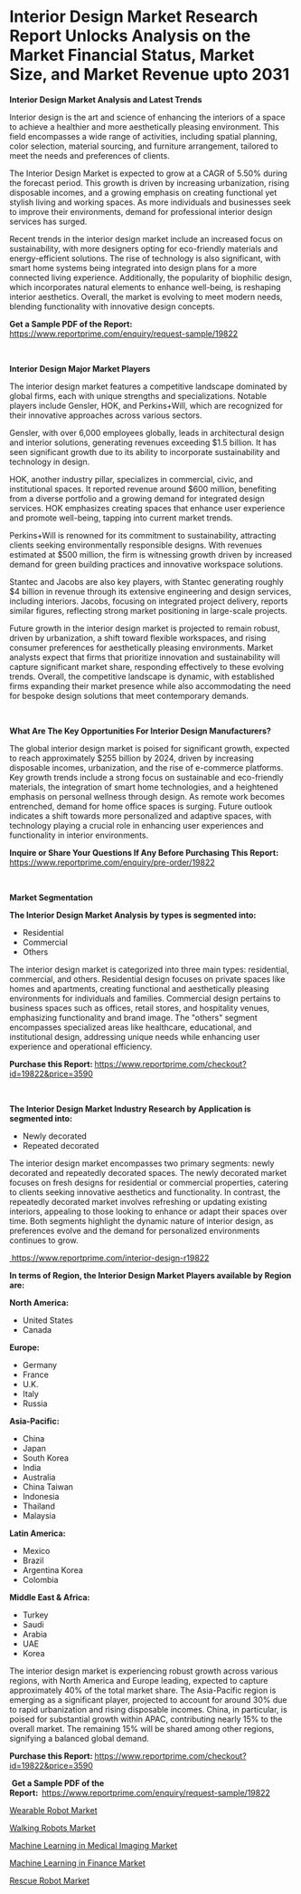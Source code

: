 <p><h1>Interior Design Market Research Report Unlocks Analysis on the Market Financial Status, Market Size, and Market Revenue upto 2031</h1></p><p><strong>Interior Design Market Analysis and Latest Trends</strong></p>
<p><p>Interior design is the art and science of enhancing the interiors of a space to achieve a healthier and more aesthetically pleasing environment. This field encompasses a wide range of activities, including spatial planning, color selection, material sourcing, and furniture arrangement, tailored to meet the needs and preferences of clients.</p><p>The Interior Design Market is expected to grow at a CAGR of 5.50% during the forecast period. This growth is driven by increasing urbanization, rising disposable incomes, and a growing emphasis on creating functional yet stylish living and working spaces. As more individuals and businesses seek to improve their environments, demand for professional interior design services has surged.</p><p>Recent trends in the interior design market include an increased focus on sustainability, with more designers opting for eco-friendly materials and energy-efficient solutions. The rise of technology is also significant, with smart home systems being integrated into design plans for a more connected living experience. Additionally, the popularity of biophilic design, which incorporates natural elements to enhance well-being, is reshaping interior aesthetics. Overall, the market is evolving to meet modern needs, blending functionality with innovative design concepts.</p></p>
<p><strong>Get a Sample PDF of the Report:&nbsp;</strong> <a href="https://www.reportprime.com/enquiry/request-sample/19822?utm_campaign=1720&utm_medium=2&utm_source=Github&utm_content=ia&utm_term=02122024&utm_id=interior-design">https://www.reportprime.com/enquiry/request-sample/19822</a></p>
<p>&nbsp;</p>
<p><strong>Interior Design Major Market Players</strong></p>
<p><p>The interior design market features a competitive landscape dominated by global firms, each with unique strengths and specializations. Notable players include Gensler, HOK, and Perkins+Will, which are recognized for their innovative approaches across various sectors. </p><p>Gensler, with over 6,000 employees globally, leads in architectural design and interior solutions, generating revenues exceeding $1.5 billion. It has seen significant growth due to its ability to incorporate sustainability and technology in design.</p><p>HOK, another industry pillar, specializes in commercial, civic, and institutional spaces. It reported revenue around $600 million, benefiting from a diverse portfolio and a growing demand for integrated design services. HOK emphasizes creating spaces that enhance user experience and promote well-being, tapping into current market trends.</p><p>Perkins+Will is renowned for its commitment to sustainability, attracting clients seeking environmentally responsible designs. With revenues estimated at $500 million, the firm is witnessing growth driven by increased demand for green building practices and innovative workspace solutions.</p><p>Stantec and Jacobs are also key players, with Stantec generating roughly $4 billion in revenue through its extensive engineering and design services, including interiors. Jacobs, focusing on integrated project delivery, reports similar figures, reflecting strong market positioning in large-scale projects.</p><p>Future growth in the interior design market is projected to remain robust, driven by urbanization, a shift toward flexible workspaces, and rising consumer preferences for aesthetically pleasing environments. Market analysts expect that firms that prioritize innovation and sustainability will capture significant market share, responding effectively to these evolving trends. Overall, the competitive landscape is dynamic, with established firms expanding their market presence while also accommodating the need for bespoke design solutions that meet contemporary demands.</p></p>
<p>&nbsp;</p>
<p><strong>What Are The Key Opportunities For Interior Design Manufacturers?</strong></p>
<p><p>The global interior design market is poised for significant growth, expected to reach approximately $255 billion by 2024, driven by increasing disposable incomes, urbanization, and the rise of e-commerce platforms. Key growth trends include a strong focus on sustainable and eco-friendly materials, the integration of smart home technologies, and a heightened emphasis on personal wellness through design. As remote work becomes entrenched, demand for home office spaces is surging. Future outlook indicates a shift towards more personalized and adaptive spaces, with technology playing a crucial role in enhancing user experiences and functionality in interior environments.</p></p>
<p><strong>Inquire or Share Your Questions If Any Before Purchasing This Report:</strong> <a href="https://www.reportprime.com/enquiry/pre-order/19822?utm_campaign=1720&utm_medium=2&utm_source=Github&utm_content=ia&utm_term=02122024&utm_id=interior-design">https://www.reportprime.com/enquiry/pre-order/19822</a></p>
<p>&nbsp;</p>
<p><strong>Market Segmentation</strong></p>
<p><strong>The Interior Design Market Analysis by types is segmented into:</strong></p>
<p><ul><li>Residential</li><li>Commercial</li><li>Others</li></ul></p>
<p><p>The interior design market is categorized into three main types: residential, commercial, and others. Residential design focuses on private spaces like homes and apartments, creating functional and aesthetically pleasing environments for individuals and families. Commercial design pertains to business spaces such as offices, retail stores, and hospitality venues, emphasizing functionality and brand image. The "others" segment encompasses specialized areas like healthcare, educational, and institutional design, addressing unique needs while enhancing user experience and operational efficiency.</p></p>
<p><strong>Purchase this Report:&nbsp;</strong><a href="https://www.reportprime.com/checkout?id=19822&price=3590&utm_campaign=1720&utm_medium=2&utm_source=Github&utm_content=ia&utm_term=02122024&utm_id=interior-design">https://www.reportprime.com/checkout?id=19822&price=3590</a></p>
<p>&nbsp;</p>
<p><strong>The Interior Design Market Industry Research by Application is segmented into:</strong></p>
<p><ul><li>Newly decorated</li><li>Repeated decorated</li></ul></p>
<p><p>The interior design market encompasses two primary segments: newly decorated and repeatedly decorated spaces. The newly decorated market focuses on fresh designs for residential or commercial properties, catering to clients seeking innovative aesthetics and functionality. In contrast, the repeatedly decorated market involves refreshing or updating existing interiors, appealing to those looking to enhance or adapt their spaces over time. Both segments highlight the dynamic nature of interior design, as preferences evolve and the demand for personalized environments continues to grow.</p></p>
<p><a href="https://www.reportprime.com/interior-design-r19822?utm_campaign=1720&utm_medium=2&utm_source=Github&utm_content=ia&utm_term=02122024&utm_id=interior-design">&nbsp;https://www.reportprime.com/interior-design-r19822</a></p>
<p><strong>In terms of Region, the Interior Design Market Players available by Region are:</strong></p>
<p>
    <p> <strong> North America: </strong>
        <ul>
            <li>United States</li>
            <li>Canada</li>
        </ul>
        </p> 
    <p> <strong> Europe: </strong>
        <ul>
            <li>Germany</li>
            <li>France</li>
            <li>U.K.</li>
            <li>Italy</li>
            <li>Russia</li>
        </ul>
        </p> 
    <p> <strong> Asia-Pacific: </strong>
        <ul>
            <li>China</li>
            <li>Japan</li>
            <li>South Korea</li>
            <li>India</li>
            <li>Australia</li>
            <li>China Taiwan</li>
            <li>Indonesia</li>
            <li>Thailand</li>
            <li>Malaysia</li>
        </ul>
        </p> 
    <p> <strong> Latin America: </strong>
        <ul>
            <li>Mexico</li>
            <li>Brazil</li>
            <li>Argentina Korea</li>
            <li>Colombia</li>
        </ul>
        </p> 
    <p> <strong> Middle East & Africa: </strong>
        <ul>
            <li>Turkey</li>
            <li>Saudi</li>
            <li>Arabia</li>
            <li>UAE</li>
            <li>Korea</li>
        </ul>
    </p>
    </p>
<p><p>The interior design market is experiencing robust growth across various regions, with North America and Europe leading, expected to capture approximately 40% of the total market share. The Asia-Pacific region is emerging as a significant player, projected to account for around 30% due to rapid urbanization and rising disposable incomes. China, in particular, is poised for substantial growth within APAC, contributing nearly 15% to the overall market. The remaining 15% will be shared among other regions, signifying a balanced global demand.</p></p>
<p><strong>Purchase this Report: </strong><a href="https://www.reportprime.com/checkout?id=19822&price=3590&utm_campaign=1720&utm_medium=2&utm_source=Github&utm_content=ia&utm_term=02122024&utm_id=interior-design">https://www.reportprime.com/checkout?id=19822&price=3590</a></p>
<p>&nbsp;<strong>Get a Sample PDF of the Report:&nbsp;&nbsp;</strong><a href="https://www.reportprime.com/enquiry/request-sample/19822?utm_campaign=1720&utm_medium=2&utm_source=Github&utm_content=ia&utm_term=02122024&utm_id=interior-design">https://www.reportprime.com/enquiry/request-sample/19822</a></p>
<p><strong></strong></p>
<p><p><a href="https://www.linkedin.com/pulse/wearable-robot-market-opportunities-emerging-global-trends-km4oe?utm_campaign=1720&utm_medium=2&utm_source=Github&utm_content=ia&utm_term=02122024&utm_id=interior-design">Wearable Robot Market</a></p><p><a href="https://www.linkedin.com/pulse/examining-future-walking-robots-market-trend-analysis-forecasted-4lhae?utm_campaign=1720&utm_medium=2&utm_source=Github&utm_content=ia&utm_term=02122024&utm_id=interior-design">Walking Robots Market</a></p><p><a href="https://issuu.com/reportprime-2/docs/machine-learning-in-medical-imaging-market-size-20?utm_campaign=1720&utm_medium=2&utm_source=Github&utm_content=ia&utm_term=02122024&utm_id=interior-design">Machine Learning in Medical Imaging Market</a></p><p><a href="https://issuu.com/reportprime-2/docs/machine-learning-in-finance-market-size-2030.pptx?utm_campaign=1720&utm_medium=2&utm_source=Github&utm_content=ia&utm_term=02122024&utm_id=interior-design">Machine Learning in Finance Market</a></p><p><a href="https://www.linkedin.com/pulse/evaluating-impact-latest-trends-rescue-robot-market-size-share-gzxje?utm_campaign=1720&utm_medium=2&utm_source=Github&utm_content=ia&utm_term=02122024&utm_id=interior-design">Rescue Robot Market</a></p></p>